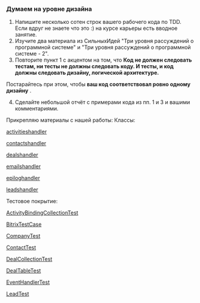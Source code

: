 ### Думаем на уровне дизайна

1. Напишите несколько сотен строк вашего рабочего кода по TDD. Если вдруг не знаете что это :) на курсе карьеры есть
   вводное занятие.
2. Изучите два материала из СильныхИдей "Три уровня рассуждений о программной системе" и "Три уровня рассуждений о
   программной системе - 2".
3. Повторите пункт 1 с акцентом на том, что
   **Код не должен следовать тестам, ни тесты не должны следовать коду.
   И тесты, и код должны следовать дизайну, логической архитектуре.**

Постарайтесь при этом, чтобы  **ваш код соответствовал ровно одному дизайну** .

4. Сделайте небольшой отчёт с примерами кода из пп. 1 и 3 и вашими комментариями.

Прикрепляю материалы с нашей работы:
Классы:

[activitieshandler](https://github.com/olegnizamov/higher-school-hard-work/blob/main/files/ls3/activitieshandler.php)

[contactshandler](https://github.com/olegnizamov/higher-school-hard-work/blob/main/files/ls3/contactshandler.php)

[dealshandler](https://github.com/olegnizamov/higher-school-hard-work/blob/main/files/ls3/dealshandler.php)

[emailshandler](https://github.com/olegnizamov/higher-school-hard-work/blob/main/files/ls3/emailshandler.php)

[epiloghandler](https://github.com/olegnizamov/higher-school-hard-work/blob/main/files/ls3/epiloghandler.php)

[leadshandler](https://github.com/olegnizamov/higher-school-hard-work/blob/main/files/ls3/leadshandler.php)

Тестовое покрытие:

[ActivityBindingCollectionTest](https://github.com/olegnizamov/higher-school-hard-work/blob/main/files/ls3/ActivityBindingCollectionTest.php)

[BitrixTestCase](https://github.com/olegnizamov/higher-school-hard-work/blob/main/files/ls3/BitrixTestCase.php)

[CompanyTest](https://github.com/olegnizamov/higher-school-hard-work/blob/main/files/ls3/CompanyTest.php)

[ContactTest](https://github.com/olegnizamov/higher-school-hard-work/blob/main/files/ls3/ContactTest.php)

[DealCollectionTest](https://github.com/olegnizamov/higher-school-hard-work/blob/main/files/ls3/DealCollectionTest.php)

[DealTableTest](https://github.com/olegnizamov/higher-school-hard-work/blob/main/files/ls3/DealTableTest.php)

[EventHandlerTest](https://github.com/olegnizamov/higher-school-hard-work/blob/main/files/ls3/EventHandlerTest.php)

[LeadTest](https://github.com/olegnizamov/higher-school-hard-work/blob/main/files/ls3/LeadTest.php)
